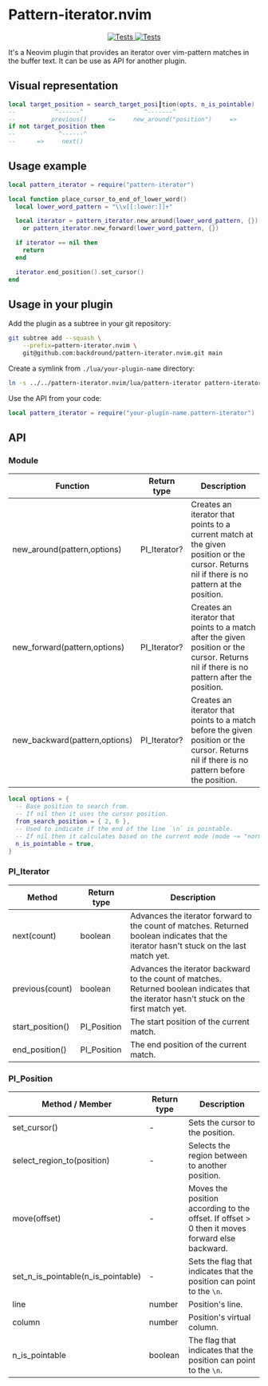 # Pattern-iterator.nvim

<p align="center">
  <a href="https://github.com/backdround/pattern-iterator.nvim/actions">
    <img src="https://img.shields.io/github/actions/workflow/status/backdround/pattern-iterator.nvim/tests.yaml?branch=main&label=Tests&style=flat-square" alt="Tests">
  </a>
  <a href="https://github.com/backdround/pattern-iterator.nvim/actions">
    <img src="https://img.shields.io/github/actions/workflow/status/backdround/pattern-iterator.nvim/docs.yaml?branch=main&label=Doc%20generation&status=gen&style=flat-square" alt="Tests">
  </a>
</p>

It's a Neovim plugin that provides an iterator over vim-pattern matches
in the buffer text. It can be use as API for another plugin.

## Visual representation
```lua
local target_position = search_target_posi┃tion(opts, n_is_pointable)
--           ^------^                 ^-------^                      
--          previous()      <=     new_around("position")     =>     
if not target_position then
--            ^------^     
--      =>     next()      
```

## Usage example
```lua
local pattern_iterator = require("pattern-iterator")

local function place_cursor_to_end_of_lower_word()
  local lower_word_pattern = "\\v[[:lower:]]+"

  local iterator = pattern_iterator.new_around(lower_word_pattern, {})
    or pattern_iterator.new_forward(lower_word_pattern, {})

  if iterator == nil then
    return
  end

  iterator.end_position().set_cursor()
end
```

## Usage in your plugin

Add the plugin as a subtree in your git repository:
```bash
git subtree add --squash \
    --prefix=pattern-iterator.nvim \
    git@github.com:backdround/pattern-iterator.nvim.git main
```

Create a symlink from `./lua/your-plugin-name` directory:
```bash
ln -s ../../pattern-iterator.nvim/lua/pattern-iterator pattern-iterator
```

Use the API from your code:
```lua
local pattern_iterator = require("your-plugin-name.pattern-iterator")
```

## API

### Module
Function | Return type | Description
-- | -- | --
new_around(pattern,options) | PI_Iterator? | Creates an iterator that points to a current match at the given position or the cursor. Returns nil if there is no pattern at the position.
new_forward(pattern,options) | PI_Iterator? | Creates an iterator that points to a match after the given position or the cursor. Returns nil if there is no pattern after the position.
new_backward(pattern,options) | PI_Iterator? | Creates an iterator that points to a match before the given position or the cursor. Returns nil if there is no pattern before the position.

```lua
local options = {
  -- Base position to search from.
  -- If nil then it uses the cursor position.
  from_search_position = { 2, 6 },
  -- Used to indicate if the end of the line `\n` is pointable.
  -- If nil then it calculates based on the current mode (mode ~= "normal").
  n_is_pointable = true,
}
```

### PI_Iterator
Method | Return type | Description
-- | -- | --
next(count) | boolean | Advances the iterator forward to the count of matches. Returned boolean indicates that the iterator hasn't stuck on the last match yet.
previous(count) | boolean | Advances the iterator backward to the count of matches. Returned boolean indicates that the iterator hasn't stuck on the first match yet.
start_position() | PI_Position | The start position of the current match.
end_position() | PI_Position | The end position of the current match.

### PI_Position

Method / Member | Return type | Description
-- | -- | --
set_cursor() | - | Sets the cursor to the position.
select_region_to(position) | - | Selects the region between to another position.
move(offset) | - | Moves the position according to the offset. If offset > 0 then it moves forward else backward.
set_n_is_pointable(n_is_pointable) | - | Sets the flag that indicates that the position can point to the `\n`.
line | number | Position's line.
column | number | Position's virtual column.
n_is_pointable | boolean | The flag that indicates that the position can point to the `\n`.
